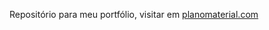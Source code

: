 Repositório para meu portfólio, visitar em <a href="http://planomaterial.com" title="planomaterial">planomaterial.com</a>
